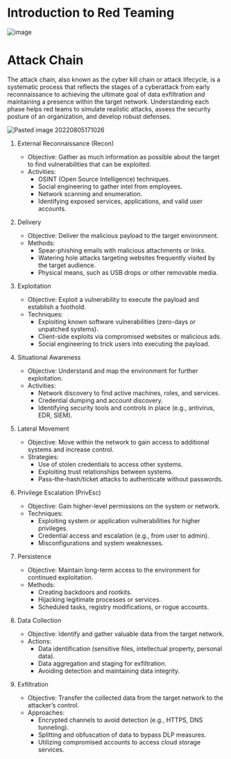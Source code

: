 # Introduction to Red Teaming

![image](https://github.com/dbissell6/Shadow_Stone/assets/50979196/60d71ead-83a2-46d3-a43e-73d8d41184aa)


# Attack Chain

The attack chain, also known as the cyber kill chain or attack lifecycle, is a systematic process that reflects the stages of a cyberattack from early reconnaissance to achieving the ultimate goal of data exfiltration and maintaining a presence within the target network. Understanding each phase helps red teams to simulate realistic attacks, assess the security posture of an organization, and develop robust defenses.

![Pasted image 20220805171026](https://github.com/dbissell6/Shadow_Stone/assets/50979196/55419ee4-8431-4925-a8c0-3378cc92952e)


1. External Reconnaissance (Recon)

    * Objective: Gather as much information as possible about the target to find vulnerabilities that can be exploited.
    * Activities:
        - OSINT (Open Source Intelligence) techniques.
        - Social engineering to gather intel from employees.
        - Network scanning and enumeration.
        - Identifying exposed services, applications, and valid user accounts.

2. Delivery

    * Objective: Deliver the malicious payload to the target environment.
    * Methods:
        - Spear-phishing emails with malicious attachments or links.
        - Watering hole attacks targeting websites frequently visited by the target audience.
        - Physical means, such as USB drops or other removable media.

3. Exploitation

    * Objective: Exploit a vulnerability to execute the payload and establish a foothold.
    * Techniques:
        - Exploiting known software vulnerabilities (zero-days or unpatched systems).
        - Client-side exploits via compromised websites or malicious ads.
        - Social engineering to trick users into executing the payload.

4. Situational Awareness

    * Objective: Understand and map the environment for further exploitation.
    * Activities:
        - Network discovery to find active machines, roles, and services.
        - Credential dumping and account discovery.
        - Identifying security tools and controls in place (e.g., antivirus, EDR, SIEM).

5. Lateral Movement

    * Objective: Move within the network to gain access to additional systems and increase control.
    * Strategies:
        - Use of stolen credentials to access other systems.
        - Exploiting trust relationships between systems.
        - Pass-the-hash/ticket attacks to authenticate without passwords.

6. Privilege Escalation (PrivEsc)

    * Objective: Gain higher-level permissions on the system or network.
    * Techniques:
        - Exploiting system or application vulnerabilities for higher privileges.
        - Credential access and escalation (e.g., from user to admin).
        - Misconfigurations and system weaknesses.

7. Persistence

    * Objective: Maintain long-term access to the environment for continued exploitation.
    * Methods:
        - Creating backdoors and rootkits.
        - Hijacking legitimate processes or services.
        - Scheduled tasks, registry modifications, or rogue accounts.

8. Data Collection

    * Objective: Identify and gather valuable data from the target network.
    * Actions:
        - Data identification (sensitive files, intellectual property, personal data).
        - Data aggregation and staging for exfiltration.
        - Avoiding detection and maintaining data integrity.

9. Exfiltration

    * Objective: Transfer the collected data from the target network to the attacker’s control.
    * Approaches:
        - Encrypted channels to avoid detection (e.g., HTTPS, DNS tunneling).
        - Splitting and obfuscation of data to bypass DLP measures.
        - Utilizing compromised accounts to access cloud storage services.
